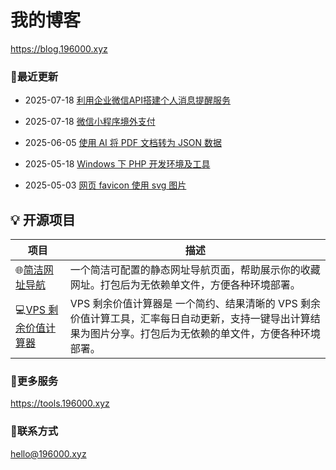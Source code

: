 # 我的博客

https://blog.196000.xyz


### 📢最近更新

<!-- blog start -->
- 2025-07-18 [利用企业微信API搭建个人消息提醒服务](https://blog.196000.xyz/2025/2025-07-17-develop-weixin-notify.html)

- 2025-07-18 [微信小程序境外支付](https://blog.196000.xyz/2025/2025-06-29-develop-weixin-miniprogram-pay.html)

- 2025-06-05 [使用 AI 将 PDF 文档转为 JSON 数据](https://blog.196000.xyz/2025/2025-06-05-develop-ai-pdf-to-json.html)

- 2025-05-18 [Windows 下 PHP 开发环境及工具](https://blog.196000.xyz/2025/2025-05-18-develop-windows-php-tools.html)

- 2025-05-03 [网页 favicon 使用 svg 图片](https://blog.196000.xyz/2025/2025-05-03-develop-favicon-svg.html)
<!-- blog end -->


## 💡 开源项目

| 项目 | 描述 |
|---|---|
| 🌐[简洁网址导航](https://github.com/hahabye/zero-nav) | 一个简洁可配置的静态网址导航页面，帮助展示你的收藏网址。打包后为无依赖单文件，方便各种环境部署。 |
| 💻[VPS 剩余价值计算器](https://github.com/hahabye/vps_jsq) | VPS 剩余价值计算器是 一个简约、结果清晰的 VPS 剩余价值计算工具，汇率每日自动更新，支持一键导出计算结果为图片分享。打包后为无依赖的单文件，方便各种环境部署。 |



### 🔨更多服务

https://tools.196000.xyz


### 📧联系方式

[hello@196000.xyz](mailto:hello@196000.xyz)

